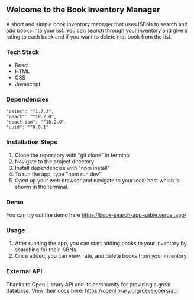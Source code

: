 ## Welcome to the Book Inventory Manager

A short and simple book inventory manager that
uses ISBNs to search and add books into 
your list. You can search through your inventory
and give a rating to each book and if you want 
to delete that book from the list.

### Tech Stack

- React
- HTML
- CSS
- Javascript

### Dependencies

    "axios": "^1.7.2",
    "react": "^18.2.0",
    "react-dom": "^18.2.0",
    "uuid": "^9.0.1"

### Installation Steps

1. Clone the repository with "git clone" in terminal
2. Navigate to the project directory
3. Install dependencies with "npm install"
4. To run the app, type "npm run dev"
5. Open up your web browser and navigate to 
your local host which is shown in the terminal.

### Demo
You can try out the demo here https://book-search-app-sable.vercel.app/

### Usage

1. After running the app, you can start adding books to your inventory by searching for their ISBNs.
2. Once added, you can view, rate, and delete books from your inventory.

### External API

Thanks to Open Library API and its community for
providing a great database. View their docs here: https://openlibrary.org/developers/api
